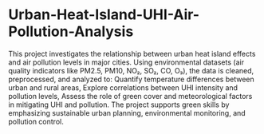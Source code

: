 # Urban-Heat-Island-UHI-Air-Pollution-Analysis
This project investigates the relationship between urban heat island effects and air pollution levels in major cities. Using environmental datasets (air quality indicators like PM2.5, PM10, NO₂, SO₂, CO, O₃), the data is cleaned, preprocessed, and analyzed to: Quantify temperature differences between urban and rural areas, Explore correlations between UHI intensity and pollution levels, Assess the role of green cover and meteorological factors in mitigating UHI and pollution.
The project supports green skills by emphasizing sustainable urban planning, environmental monitoring, and pollution control.

